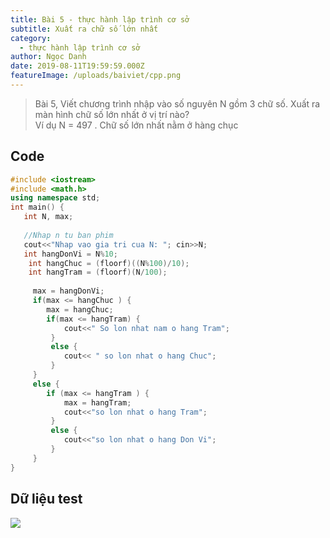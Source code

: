 ```yaml
---
title: Bài 5 - thực hành lập trình cơ sở
subtitle: Xuất ra chữ số lớn nhất
category:
  - thực hành lập trình cơ sở
author: Ngọc Danh
date: 2019-08-11T19:59:59.000Z
featureImage: /uploads/baiviet/cpp.png
---
```


> Bài 5, Viết chương trình nhập vào số nguyên N gồm 3 chữ số. Xuất ra màn hình chữ số lớn nhất ở vị trí nào?  
> Ví dụ N = 497 . Chữ số lớn nhất nằm ở hàng chục

## Code  
```c++
#include <iostream>
#include <math.h>
using namespace std;
int main() {
   int N, max;
 
   //Nhap n tu ban phim
   cout<<"Nhap vao gia tri cua N: "; cin>>N;
   int hangDonVi = N%10;
    int hangChuc = (floorf)((N%100)/10);
    int hangTram = (floorf)(N/100);
 
     max = hangDonVi;
     if(max <= hangChuc ) {
        max = hangChuc;
        if(max <= hangTram) {
            cout<<" So lon nhat nam o hang Tram";
         }
         else {
            cout<< " so lon nhat o hang Chuc";
         }
     }
     else {
        if (max <= hangTram ) {
            max = hangTram;
            cout<<"so lon nhat o hang Tram";
         }
         else {
            cout<<"so lon nhat o hang Don Vi";
         }
     }
}
```

## Dữ liệu test  

[![](https://1.bp.blogspot.com/-bMm6IiKTXR0/XhjaWEoA7EI/AAAAAAAAb3s/GdlnV291iwMRJpUyUjA_oYBSyUtE55tQQCLcBGAsYHQ/s320/5.png)](https://1.bp.blogspot.com/-bMm6IiKTXR0/XhjaWEoA7EI/AAAAAAAAb3s/GdlnV291iwMRJpUyUjA_oYBSyUtE55tQQCLcBGAsYHQ/s1600/5.png)